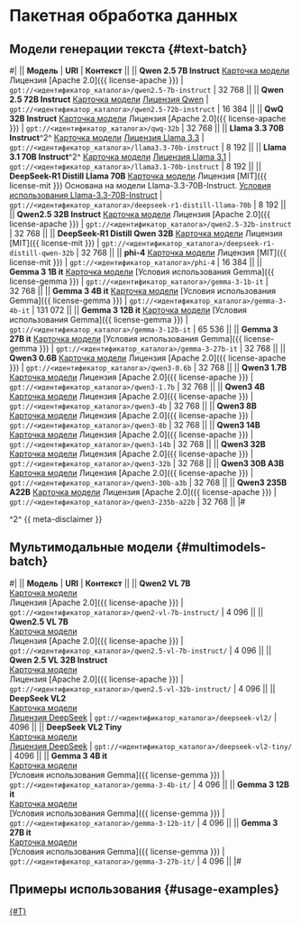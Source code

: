 # Пакетная обработка данных

## Модели генерации текста {#text-batch}

#|
|| **Модель** | **URI** | **Контекст** ||
|| **Qwen 2.5 7B Instruct** 
[Карточка модели](https://huggingface.co/Qwen/Qwen2.5-7B-Instruct)
Лицензия [Apache 2.0]({{ license-apache }})  | `gpt://<идентификатор_каталога>/qwen2.5-7b-instruct` | 32 768 ||
|| **Qwen 2.5 72B Instruct** 
[Карточка модели](https://huggingface.co/Qwen/Qwen2.5-72B-Instruct)
[Лицензия Qwen](https://huggingface.co/Qwen/Qwen2.5-72B-Instruct/blob/main/LICENSE)  | `gpt://<идентификатор_каталога>/qwen2.5-72b-instruct` | 16 384 ||
|| **QwQ 32B Instruct** 
[Карточка модели](https://huggingface.co/Qwen/QwQ-32B)
Лицензия [Apache 2.0]({{ license-apache }}) | `gpt://<идентификатор_каталога>/qwq-32b` | 32 768 ||
|| **Llama 3.3 70B Instruct**^2^ 
[Карточка модели](https://huggingface.co/meta-llama/Llama-3.3-70B-Instruct)
[Лицензия Llama 3.3](https://huggingface.co/meta-llama/Llama-3.3-70B-Instruct/blob/main/LICENSE) | `gpt://<идентификатор_каталога>/llama3.3-70b-instruct` | 8 192 ||
|| **Llama 3.1 70B Instruct**^2^
[Карточка модели](https://huggingface.co/meta-llama/Llama-3.1-70B-Instruct)
[Лицензия Llama 3.1](https://huggingface.co/meta-llama/Llama-3.1-70B-Instruct/blob/main/LICENSE)  | `gpt://<идентификатор_каталога>/llama3.1-70b-instruct` | 8 192 ||
|| **DeepSeek-R1 Distill Llama 70B** 
[Карточка модели](https://huggingface.co/deepseek-ai/DeepSeek-R1-Distill-Llama-70B)
Лицензия [MIT]({{ license-mit }})
Основана на модели Llama-3.3-70B-Instruct. [Условия использования Llama-3.3-70B-Instruct](https://huggingface.co/meta-llama/Llama-3.3-70B-Instruct/blob/main/LICENSE) | `gpt://<идентификатор_каталога>/deepseek-r1-distill-llama-70b` | 8 192 ||
|| **Qwen2.5 32B Instruct** 
[Карточка модели](https://huggingface.co/Qwen/Qwen2.5-32B-Instruct)
Лицензия [Apache 2.0]({{ license-apache }}) | `gpt://<идентификатор_каталога>/qwen2.5-32b-instruct` | 32 768 ||
|| **DeepSeek-R1 Distill Qwen 32B** 
[Карточка модели](https://huggingface.co/deepseek-ai/DeepSeek-R1-Distill-Qwen-32B)
Лицензия [MIT]({{ license-mit }}) | `gpt://<идентификатор_каталога>/deepseek-r1-distill-qwen-32b` | 32 768 ||
|| **phi-4** 
[Карточка модели](https://huggingface.co/microsoft/phi-4)
Лицензия [MIT]({{ license-mit }})  | `gpt://<идентификатор_каталога>/phi-4` | 16 384 ||
|| **Gemma 3 1B it**
[Карточка модели](https://huggingface.co/google/gemma-3-1b-it)
[Условия использования Gemma]({{ license-gemma }}) | `gpt://<идентификатор_каталога>/gemma-3-1b-it` | 32 768 ||
|| **Gemma 3 4B it**
[Карточка модели](https://huggingface.co/google/gemma-3-4b-it)
[Условия использования Gemma]({{ license-gemma }}) | `gpt://<идентификатор_каталога>/gemma-3-4b-it` | 131 072 ||
|| **Gemma 3 12B it**
[Карточка модели](https://huggingface.co/google/gemma-3-4b-it)
[Условия использования Gemma]({{ license-gemma }}) | `gpt://<идентификатор_каталога>/gemma-3-12b-it` | 65 536 ||
|| **Gemma 3 27B it**
[Карточка модели](https://huggingface.co/google/gemma-3-4b-it)
[Условия использования Gemma]({{ license-gemma }}) | `gpt://<идентификатор_каталога>/gemma-3-27b-it` | 32 768 ||
|| **Qwen3 0.6B** 
[Карточка модели](https://huggingface.co/Qwen/Qwen3-0.6B)
Лицензия [Apache 2.0]({{ license-apache }}) | `gpt://<идентификатор_каталога>/qwen3-0.6b` | 32 768 ||
|| **Qwen3 1.7B** 
[Карточка модели](https://huggingface.co/Qwen/Qwen3-1.7B)
Лицензия [Apache 2.0]({{ license-apache }}) | `gpt://<идентификатор_каталога>/qwen3-1.7b` | 32 768 ||
|| **Qwen3 4B** 
[Карточка модели](https://huggingface.co/Qwen/Qwen3-4B)
Лицензия [Apache 2.0]({{ license-apache }}) | `gpt://<идентификатор_каталога>/qwen3-4b` | 32 768 ||
|| **Qwen3 8B** 
[Карточка модели](https://huggingface.co/Qwen/Qwen3-8B)
Лицензия [Apache 2.0]({{ license-apache }}) | `gpt://<идентификатор_каталога>/qwen3-8b` | 32 768 ||
|| **Qwen3 14B** 
[Карточка модели](https://huggingface.co/Qwen/Qwen3-14B)
Лицензия [Apache 2.0]({{ license-apache }}) | `gpt://<идентификатор_каталога>/qwen3-14b` | 32 768 ||
|| **Qwen3 32B** 
[Карточка модели](https://huggingface.co/Qwen/Qwen3-32B)
Лицензия [Apache 2.0]({{ license-apache }}) | `gpt://<идентификатор_каталога>/qwen3-32b` | 32 768 ||
|| **Qwen3 30B A3B** 
[Карточка модели](https://huggingface.co/Qwen/Qwen3-30B-A3B)
Лицензия [Apache 2.0]({{ license-apache }}) | `gpt://<идентификатор_каталога>/qwen3-30b-a3b` | 32 768 ||
|| **Qwen3 235B A22B** 
[Карточка модели](https://huggingface.co/Qwen/Qwen3-235B-A22B)
Лицензия [Apache 2.0]({{ license-apache }}) | `gpt://<идентификатор_каталога>/qwen3-235b-a22b` | 32 768 ||
|#

^2^ {{ meta-disclaimer }}

## Мультимодальные модели {#multimodels-batch}

#|
|| **Модель** | **URI** | **Контекст** ||
|| **Qwen2 VL 7B**</br>[Карточка модели](https://huggingface.co/Qwen/Qwen2-VL-7B-Instruct)</br>Лицензия [Apache 2.0]({{ license-apache }}) | `gpt://<идентификатор_каталога>/qwen2-vl-7b-instruct/` | 4 096 ||
|| **Qwen2.5 VL 7B**</br>[Карточка модели](https://huggingface.co/Qwen/Qwen2.5-VL-7B-Instruct)</br>Лицензия [Apache 2.0]({{ license-apache }})  | `gpt://<идентификатор_каталога>/qwen2.5-vl-7b-instruct/` | 4 096 ||
|| **Qwen 2.5 VL 32B Instruct**</br>[Карточка модели](https://huggingface.co/Qwen/Qwen2.5-VL-32B-Instruct)</br>Лицензия [Apache 2.0]({{ license-apache }}) | `gpt://<идентификатор_каталога>/qwen2.5-vl-32b-instruct/` | 4 096 ||
|| **DeepSeek VL2**</br>[Карточка модели](https://huggingface.co/deepseek-ai/deepseek-vl2)</br>[Лицензия DeepSeek](https://github.com/deepseek-ai/DeepSeek-LLM/blob/HEAD/LICENSE-MODEL) | `gpt://<идентификатор_каталога>/deepseek-vl2/` | 4096 ||
|| **DeepSeek VL2 Tiny**</br>[Карточка модели](https://huggingface.co/deepseek-ai/deepseek-vl2-tiny)</br>[Лицензия DeepSeek](https://github.com/deepseek-ai/DeepSeek-LLM/blob/HEAD/LICENSE-MODEL) | `gpt://<идентификатор_каталога>/deepseek-vl2-tiny/` | 4096 ||
|| **Gemma 3 4B it**</br>[Карточка модели](https://huggingface.co/google/gemma-3-4b-it)</br>[Условия использования Gemma]({{ license-gemma }}) | `gpt://<идентификатор_каталога>/gemma-3-4b-it/` | 4 096 ||
|| **Gemma 3 12B it**</br>[Карточка модели](https://huggingface.co/google/gemma-3-12b-it)</br>[Условия использования Gemma]({{ license-gemma }}) | `gpt://<идентификатор_каталога>/gemma-3-12b-it/` | 4 096 ||
|| **Gemma 3 27B it**</br>[Карточка модели](https://huggingface.co/google/gemma-3-27b-it)</br>[Условия использования Gemma]({{ license-gemma }}) | `gpt://<идентификатор_каталога>/gemma-3-27b-it/` | 4 096 ||
|# 

## Примеры использования {#usage-examples}

[{#T}](../../operations/batch/create.md)